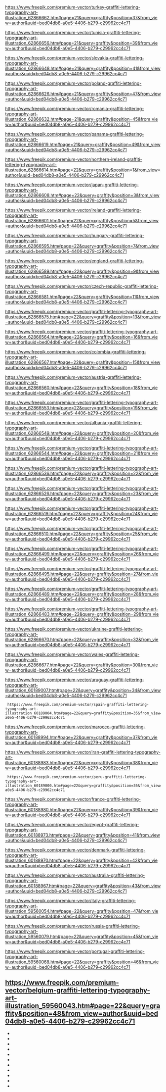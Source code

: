    https://www.freepik.com/premium-vector/turkey-graffiti-lettering-typography-art-illustration_62866662.htm#page=21&query=graffity&position=37&from_view=author&uuid=bed04db8-a0e5-4406-b279-c29962cc4c71
   
   https://www.freepik.com/premium-vector/tunisia-graffiti-lettering-typography-art-illustration_62866656.htm#page=21&query=graffity&position=39&from_view=author&uuid=bed04db8-a0e5-4406-b279-c29962cc4c71

   https://www.freepik.com/premium-vector/slovakia-graffiti-lettering-typography-art-illustration_62866648.htm#page=21&query=graffity&position=41&from_view=author&uuid=bed04db8-a0e5-4406-b279-c29962cc4c71

   https://www.freepik.com/premium-vector/poland-graffiti-lettering-typography-art-illustration_62866626.htm#page=21&query=graffity&position=47&from_view=author&uuid=bed04db8-a0e5-4406-b279-c29962cc4c71

   https://www.freepik.com/premium-vector/romania-graffiti-lettering-typography-art-illustration_62866632.htm#page=21&query=graffity&position=45&from_view=author&uuid=bed04db8-a0e5-4406-b279-c29962cc4c71

   https://www.freepik.com/premium-vector/panama-graffiti-lettering-typography-art-illustration_62866619.htm#page=21&query=graffity&position=49&from_view=author&uuid=bed04db8-a0e5-4406-b279-c29962cc4c71

   https://www.freepik.com/premium-vector/northern-ireland-graffiti-lettering-typography-art-illustration_62866614.htm#page=22&query=graffity&position=1&from_view=author&uuid=bed04db8-a0e5-4406-b279-c29962cc4c71

   https://www.freepik.com/premium-vector/japan-graffiti-lettering-typography-art-illustration_62866608.htm#page=22&query=graffity&position=3&from_view=author&uuid=bed04db8-a0e5-4406-b279-c29962cc4c71

   https://www.freepik.com/premium-vector/ireland-graffiti-lettering-typography-art-illustration_62866601.htm#page=22&query=graffity&position=5&from_view=author&uuid=bed04db8-a0e5-4406-b279-c29962cc4c71

   https://www.freepik.com/premium-vector/hungary-graffiti-lettering-typography-art-illustration_62866595.htm#page=22&query=graffity&position=7&from_view=author&uuid=bed04db8-a0e5-4406-b279-c29962cc4c71

   https://www.freepik.com/premium-vector/england-graffiti-lettering-typography-art-illustration_62866589.htm#page=22&query=graffity&position=9&from_view=author&uuid=bed04db8-a0e5-4406-b279-c29962cc4c71

   https://www.freepik.com/premium-vector/czech-republic-graffiti-lettering-typography-art-illustration_62866581.htm#page=22&query=graffity&position=11&from_view=author&uuid=bed04db8-a0e5-4406-b279-c29962cc4c71

   https://www.freepik.com/premium-vector/graffiti-lettering-typography-art-illustration_62866575.htm#page=22&query=graffity&position=13&from_view=author&uuid=bed04db8-a0e5-4406-b279-c29962cc4c71

   https://www.freepik.com/premium-vector/graffiti-lettering-typography-art-illustration_62866564.htm#page=22&query=graffity&position=16&from_view=author&uuid=bed04db8-a0e5-4406-b279-c29962cc4c71

   https://www.freepik.com/premium-vector/colombia-graffiti-lettering-typography-art-illustration_62866567.htm#page=22&query=graffity&position=15&from_view=author&uuid=bed04db8-a0e5-4406-b279-c29962cc4c71

   https://www.freepik.com/premium-vector/austria-graffiti-lettering-typography-art-illustration_62866560.htm#page=22&query=graffity&position=18&from_view=author&uuid=bed04db8-a0e5-4406-b279-c29962cc4c71

   https://www.freepik.com/premium-vector/graffiti-lettering-typography-art-illustration_62866553.htm#page=22&query=graffity&position=19&from_view=author&uuid=bed04db8-a0e5-4406-b279-c29962cc4c71

   https://www.freepik.com/premium-vector/albania-graffiti-lettering-typography-art-illustration_62866549.htm#page=22&query=graffity&position=20&from_view=author&uuid=bed04db8-a0e5-4406-b279-c29962cc4c71

   https://www.freepik.com/premium-vector/graffiti-lettering-typography-art-illustration_62866544.htm#page=22&query=graffity&position=21&from_view=author&uuid=bed04db8-a0e5-4406-b279-c29962cc4c71

   https://www.freepik.com/premium-vector/graffiti-lettering-typography-art-illustration_62866536.htm#page=22&query=graffity&position=22&from_view=author&uuid=bed04db8-a0e5-4406-b279-c29962cc4c71

   https://www.freepik.com/premium-vector/graffiti-lettering-typography-art-illustration_62866526.htm#page=22&query=graffity&position=23&from_view=author&uuid=bed04db8-a0e5-4406-b279-c29962cc4c71

   https://www.freepik.com/premium-vector/graffiti-lettering-typography-art-illustration_62866519.htm#page=22&query=graffity&position=24&from_view=author&uuid=bed04db8-a0e5-4406-b279-c29962cc4c71

   https://www.freepik.com/premium-vector/graffiti-lettering-typography-art-illustration_62866510.htm#page=22&query=graffity&position=25&from_view=author&uuid=bed04db8-a0e5-4406-b279-c29962cc4c71

   https://www.freepik.com/premium-vector/graffiti-lettering-typography-art-illustration_62866499.htm#page=22&query=graffity&position=26&from_view=author&uuid=bed04db8-a0e5-4406-b279-c29962cc4c71

   https://www.freepik.com/premium-vector/graffiti-lettering-typography-art-illustration_62866495.htm#page=22&query=graffity&position=27&from_view=author&uuid=bed04db8-a0e5-4406-b279-c29962cc4c71

   https://www.freepik.com/premium-vector/graffiti-lettering-typography-art-illustration_62866489.htm#page=22&query=graffity&position=28&from_view=author&uuid=bed04db8-a0e5-4406-b279-c29962cc4c71

   https://www.freepik.com/premium-vector/graffiti-lettering-typography-art-illustration_62866483.htm#page=22&query=graffity&position=29&from_view=author&uuid=bed04db8-a0e5-4406-b279-c29962cc4c71

   https://www.freepik.com/premium-vector/ukraine-graffiti-lettering-typography-art-illustration_62866670.htm#page=22&query=graffity&position=32&from_view=author&uuid=bed04db8-a0e5-4406-b279-c29962cc4c71

   https://www.freepik.com/premium-vector/wales-graffiti-lettering-typography-art-illustration_62866677.htm#page=22&query=graffity&position=30&from_view=author&uuid=bed04db8-a0e5-4406-b279-c29962cc4c71

   https://www.freepik.com/premium-vector/uruguay-graffiti-lettering-typography-art-illustration_60189007.htm#page=22&query=graffity&position=34&from_view=author&uuid=bed04db8-a0e5-4406-b279-c29962cc4c71    

     https://www.freepik.com/premium-vector/spain-graffiti-lettering-typography-art-illustration_60189004.htm#page=22&query=graffity&position=35&from_view=author&uuid=bed04db8-a0e5-4406-b279-c29962cc4c71

   https://www.freepik.com/premium-vector/marocco-graffiti-lettering-typography-art-illustration_60188994.htm#page=22&query=graffity&position=37&from_view=author&uuid=bed04db8-a0e5-4406-b279-c29962cc4c71

   https://www.freepik.com/premium-vector/iran-graffiti-lettering-typography-art-illustration_60188983.htm#page=22&query=graffity&position=38&from_view=author&uuid=bed04db8-a0e5-4406-b279-c29962cc4c71

     https://www.freepik.com/premium-vector/peru-graffiti-lettering-typography-art-illustration_60189000.htm#page=22&query=graffity&position=36&from_view=author&uuid=bed04db8-a0e5-4406-b279-c29962cc4c71

   https://www.freepik.com/premium-vector/france-graffiti-lettering-typography-art-illustration_60188980.htm#page=22&query=graffity&position=39&from_view=author&uuid=bed04db8-a0e5-4406-b279-c29962cc4c71

   https://www.freepik.com/premium-vector/egypt-graffiti-lettering-typography-art-illustration_60188973.htm#page=22&query=graffity&position=41&from_view=author&uuid=bed04db8-a0e5-4406-b279-c29962cc4c71

   https://www.freepik.com/premium-vector/denmark-graffiti-lettering-typography-art-illustration_60188970.htm#page=22&query=graffity&position=42&from_view=author&uuid=bed04db8-a0e5-4406-b279-c29962cc4c71

   https://www.freepik.com/premium-vector/australia-graffiti-lettering-typography-art-illustration_60188967.htm#page=22&query=graffity&position=43&from_view=author&uuid=bed04db8-a0e5-4406-b279-c29962cc4c71

   https://www.freepik.com/premium-vector/italy-graffiti-lettering-typography-art-illustration_59560054.htm#page=22&query=graffity&position=47&from_view=author&uuid=bed04db8-a0e5-4406-b279-c29962cc4c71

   https://www.freepik.com/premium-vector/russia-graffiti-lettering-typography-art-illustration_59560079.htm#page=22&query=graffity&position=45&from_view=author&uuid=bed04db8-a0e5-4406-b279-c29962cc4c71

   https://www.freepik.com/premium-vector/portugal-graffiti-lettering-typography-art-illustration_59560068.htm#page=22&query=graffity&position=46&from_view=author&uuid=bed04db8-a0e5-4406-b279-c29962cc4c71

   https://www.freepik.com/premium-vector/belgium-graffiti-lettering-typography-art-illustration_59560043.htm#page=22&query=graffity&position=48&from_view=author&uuid=bed04db8-a0e5-4406-b279-c29962cc4c71
-
-
-
-
-
-
-
-
-
-
-
-
